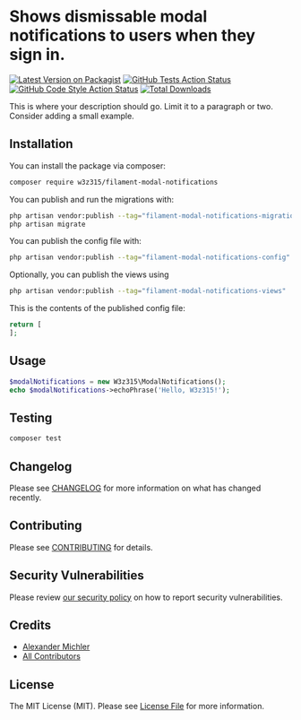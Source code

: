 # Shows dismissable modal notifications to users when they sign in.

[![Latest Version on Packagist](https://img.shields.io/packagist/v/w3z315/filament-modal-notifications.svg?style=flat-square)](https://packagist.org/packages/w3z315/filament-modal-notifications)
[![GitHub Tests Action Status](https://img.shields.io/github/actions/workflow/status/w3z315/filament-modal-notifications/run-tests.yml?branch=main&label=tests&style=flat-square)](https://github.com/w3z315/filament-modal-notifications/actions?query=workflow%3Arun-tests+branch%3Amain)
[![GitHub Code Style Action Status](https://img.shields.io/github/actions/workflow/status/w3z315/filament-modal-notifications/fix-php-code-styling.yml?branch=main&label=code%20style&style=flat-square)](https://github.com/w3z315/filament-modal-notifications/actions?query=workflow%3A"Fix+PHP+code+styling"+branch%3Amain)
[![Total Downloads](https://img.shields.io/packagist/dt/w3z315/filament-modal-notifications.svg?style=flat-square)](https://packagist.org/packages/w3z315/filament-modal-notifications)



This is where your description should go. Limit it to a paragraph or two. Consider adding a small example.

## Installation

You can install the package via composer:

```bash
composer require w3z315/filament-modal-notifications
```

You can publish and run the migrations with:

```bash
php artisan vendor:publish --tag="filament-modal-notifications-migrations"
php artisan migrate
```

You can publish the config file with:

```bash
php artisan vendor:publish --tag="filament-modal-notifications-config"
```

Optionally, you can publish the views using

```bash
php artisan vendor:publish --tag="filament-modal-notifications-views"
```

This is the contents of the published config file:

```php
return [
];
```

## Usage

```php
$modalNotifications = new W3z315\ModalNotifications();
echo $modalNotifications->echoPhrase('Hello, W3z315!');
```

## Testing

```bash
composer test
```

## Changelog

Please see [CHANGELOG](CHANGELOG.md) for more information on what has changed recently.

## Contributing

Please see [CONTRIBUTING](.github/CONTRIBUTING.md) for details.

## Security Vulnerabilities

Please review [our security policy](../../security/policy) on how to report security vulnerabilities.

## Credits

- [Alexander Michler](https://github.com/w3z315)
- [All Contributors](../../contributors)

## License

The MIT License (MIT). Please see [License File](LICENSE.md) for more information.

